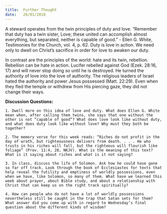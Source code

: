 ```yaml
---
title:  Further Thought
date:   26/01/2018
---
```


A steward operates from the twin principles of duty and love. “Remember that duty has a twin sister, Love; these united can accomplish almost everything, but separated, neither is capable of good.” - Ellen G. White, Testimonies for the Church, vol. 4, p. 62. Duty is love in action. We need only to dwell on Christ’s sacrifice in order for love to awaken our duty.

In contrast are the principles of the world: hate and its twin, rebellion. Rebellion can be hate in action. Lucifer rebelled against God (Ezek. 28:16, 17) and will never stop doing so until he is destroyed. He turned the authority of love into the love of authority. The religious leaders of Israel hated the authority and power Jesus possessed (Matt. 22:29). Even when they fled the temple or withdrew from His piercing gaze, they did not change their ways.

**Discussion Questions:**

`1. Dwell more on this idea of love and duty. What does Ellen G. White mean when, after calling them twins, she says that one without the other is not “capable of good”? What does love look like without duty, and what does duty look like without love? Why must they both be together?`

`2. The memory verse for this week reads: “Riches do not profit in the day of wrath, but righteousness delivers from death. . . . He who trusts in his riches will fall, but the righteous will flourish like foliage” (Prov. 11:4, 28, NKJV). What is the meaning of this text? What is it saying about riches and what is it not saying?`

`3. In class, discuss the life of Solomon. Ask how he could have gone so far off track. Look through the book of Ecclesiastes for texts that help reveal the futility and emptiness of worldly possessions, even when we have, like Solomon, so many of them. What have we learned this week about prayer, about Bible study, and about a relationship with Christ that can keep us on the right track spiritually?`

`4. How can people who do not have a lot of worldly possessions nevertheless still be caught in the trap that Satan sets for them?
What answer did you come up with in regard to Wednesday’s final question about the different kinds of wisdom?`
